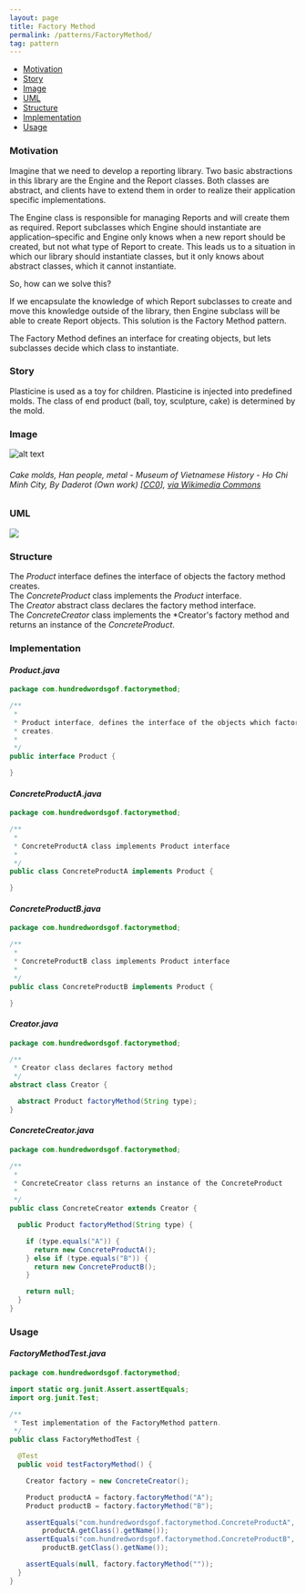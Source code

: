 ```yaml
---
layout: page
title: Factory Method
permalink: /patterns/FactoryMethod/
tag: pattern
---
```


* [Motivation](#Motivation)
* [Story](#Story)
* [Image](#Image)
* [UML](#UML)
* [Structure](#Structure)
* [Implementation](#Implementation)
* [Usage](#Usage)


###  <a id="Motivation"></a>Motivation 

Imagine that we need to develop a reporting library. 
Two basic abstractions in this library are the Engine and the Report classes. 
Both classes are abstract, and clients have to extend them in order to realize their application specific implementations.


The Engine class is responsible for managing Reports and will create them as required. 
Report subclasses which Engine should instantiate are application–specific and Engine only knows when a new report should be created, 
but not what type of Report to create. 
This leads us to a situation in which our library should instantiate classes, but it only knows about abstract classes, which it cannot instantiate.


So, how can we solve this?


If we encapsulate the knowledge of which Report subclasses to create and move this knowledge outside of the library, then 
Engine subclass will be able to create Report objects. This solution is the Factory Method pattern.


The Factory Method defines an interface for creating objects, but lets subclasses decide which class to instantiate.






###  <a id="Story"></a>Story 

Plasticine is used as a toy for children. Plasticine is injected into predefined molds. 
The class of end product (ball, toy, sculpture, cake) is determined by the mold.






###  <a id="Image"></a>Image 


![alt text](http://www.design-patterns-stories.com/assets/img/image/factorymethod.jpg "Cake molds, Han people, metal - Museum of Vietnamese History - Ho Chi Minh City")  
###### Cake molds, Han people, metal - Museum of Vietnamese History - Ho Chi Minh City, By Daderot (Own work) [<a href="http://creativecommons.org/publicdomain/zero/1.0/deed.en">CC0</a>], <a href="https://commons.wikimedia.org/wiki/File%3ACake_molds%2C_Han_people%2C_metal_-_Museum_of_Vietnamese_History_-_Ho_Chi_Minh_City_-_DSC05796.JPG">via Wikimedia Commons</a>



###  <a id="UML"></a>UML
[![](http://www.design-patterns-stories.com/assets/img/uml/factorymethod.png)](http://www.design-patterns-stories.com/assets/img/uml/factorymethod.png)



###  <a id="Structure"></a>Structure 

The *Product* interface defines the interface of objects the factory method creates.    
The *ConcreteProduct* class implements the *Product* interface.   
The *Creator* abstract class declares the factory method interface.   
The *ConcreteCreator* class implements the *Creator's factory method and returns an instance of the *ConcreteProduct*.  




###  <a id="Implementation"></a>Implementation 

#### *Product.java* 
```java 
package com.hundredwordsgof.factorymethod;

/**
 * 
 * Product interface, defines the interface of the objects which factory method
 * creates.
 *
 */
public interface Product {

}
```

#### *ConcreteProductA.java* 
```java 
package com.hundredwordsgof.factorymethod;

/**
 * 
 * ConcreteProductA class implements Product interface
 *
 */
public class ConcreteProductA implements Product {

}
```

#### *ConcreteProductB.java* 
```java 
package com.hundredwordsgof.factorymethod;

/**
 * 
 * ConcreteProductB class implements Product interface
 *
 */
public class ConcreteProductB implements Product {

}
```

#### *Creator.java* 
```java 
package com.hundredwordsgof.factorymethod;

/**
 * Creator class declares factory method
 */
abstract class Creator {

  abstract Product factoryMethod(String type);
}
```

#### *ConcreteCreator.java* 
```java 
package com.hundredwordsgof.factorymethod;

/**
 * 
 * ConcreteCreator class returns an instance of the ConcreteProduct
 *
 */
public class ConcreteCreator extends Creator {

  public Product factoryMethod(String type) {

    if (type.equals("A")) {
      return new ConcreteProductA();
    } else if (type.equals("B")) {
      return new ConcreteProductB();
    }

    return null;
  }
}
```

###  <a id="Usage"></a>Usage 

#### *FactoryMethodTest.java* 
```java 
package com.hundredwordsgof.factorymethod;

import static org.junit.Assert.assertEquals;
import org.junit.Test;

/**
 * Test implementation of the FactoryMethod pattern.
 */
public class FactoryMethodTest {

  @Test
  public void testFactoryMethod() {

    Creator factory = new ConcreteCreator();

    Product productA = factory.factoryMethod("A");
    Product productB = factory.factoryMethod("B");

    assertEquals("com.hundredwordsgof.factorymethod.ConcreteProductA",
        productA.getClass().getName());
    assertEquals("com.hundredwordsgof.factorymethod.ConcreteProductB",
        productB.getClass().getName());

    assertEquals(null, factory.factoryMethod(""));
  }
}
```

